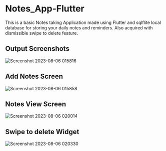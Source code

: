 # Notes_App-Flutter
This is a basic Notes taking Application made using Flutter and sqlflite local database for storing your daily notes and reminders. Also acquired with dismissible swipe to delete feature.

## Output Screenshots

![Screenshot 2023-08-06 015816](https://github.com/SaiSuryaaK08/Notes_App-Flutter/assets/124805831/faa7ee92-2a2f-4007-9c27-30e4e4ded7bd)
## Add Notes Screen
![Screenshot 2023-08-06 015858](https://github.com/SaiSuryaaK08/Notes_App-Flutter/assets/124805831/4228f817-eb03-4822-bf9c-638556e734da)
## Notes View Screen
![Screenshot 2023-08-06 020014](https://github.com/SaiSuryaaK08/Notes_App-Flutter/assets/124805831/aac1800a-3d21-4837-b2db-c603716e6290)
## Swipe to delete Widget
![Screenshot 2023-08-06 020330](https://github.com/SaiSuryaaK08/Notes_App-Flutter/assets/124805831/e370a9ea-d904-4cd6-9e6c-5bebabd6e8ea)
